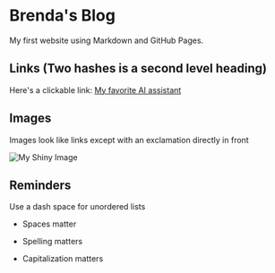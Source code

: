 # Brenda's Blog 

My first website using Markdown and GitHub Pages.

## Links (Two hashes is a second level heading)

Here's a clickable link: [My favorite AI assistant](https://chat.openai.com/)

## Images

Images look like links except with an exclamation directly in front

![My Shiny Image](https://github.com/bfuemmeler/cintel-01-pages/blob/main/DSC_0007.png)

## Reminders

Use a dash space for unordered lists

- Spaces matter

- Spelling matters

- Capitalization matters
